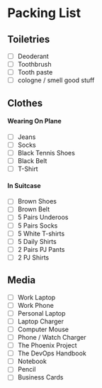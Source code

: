 # Packing List

## Toiletries

- [ ] Deoderant
- [ ] Toothbrush
- [ ] Tooth paste
- [ ] cologne / smell good stuff

## Clothes

#### Wearing On Plane
- [ ] Jeans
- [ ] Socks
- [ ] Black Tennis Shoes
- [ ] Black Belt
- [ ] T-Shirt

#### In Suitcase
- [ ] Brown Shoes
- [ ] Brown Belt
- [ ] 5 Pairs Underoos
- [ ] 5 Pairs Socks
- [ ] 5 White T-shirts
- [ ] 5 Daily Shirts
- [ ] 2 Pairs PJ Pants
- [ ] 2 PJ Shirts

## Media

- [ ] Work Laptop
- [ ] Work Phone
- [ ] Personal Laptop
- [ ] Laptop Charger
- [ ] Computer Mouse
- [ ] Phone / Watch Charger
- [ ] The Phoenix Project
- [ ] The DevOps Handbook
- [ ] Notebook
- [ ] Pencil
- [ ] Business Cards